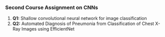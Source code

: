 ### Second Course Assignment on CNNs

1. **Q1:** Shallow convolutional neural network for image classification
2. **Q2:** Automated Diagnosis of Pneumonia from
Classification of Chest X-Ray Images using
EfficientNet
